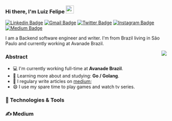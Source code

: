 ### Hi there, I'm Luiz Felipe <img src="https://media.giphy.com/media/hvRJCLFzcasrR4ia7z/giphy.gif" width="25px">
[![Linkedin Badge](https://img.shields.io/badge/-LinkedIn-0e76a8?style=flat-square&logo=Linkedin&logoColor=white)](https://www.linkedin.com/in/luizfelipea-silva)
[![Gmail Badge](https://img.shields.io/badge/-gmail-c14438?style=flat-square&logo=Gmail&logoColor=white&link=mailto:luiz.f.silva1406@gmail.com)](mailto:luiz.f.silva1406@gmail.com)
[![Twitter Badge](https://img.shields.io/badge/-Twitter-00acee?style=flat-square&logo=Twitter&logoColor=white)](https://twitter.com/theluizfelipe_)
[![Instagram Badge](https://img.shields.io/badge/-Instagram-e4405f?style=flat-square&logo=Instagram&logoColor=white)](https://www.instagram.com/felipx_14/)
[![Medium Badge](https://img.shields.io/badge/medium-%2312100E.svg?&style=for-square&logo=medium&logoColor=white)](https://medium.com/@luiz-felipe-programmer)

I am a Backend software engineer and writer. I'm from Brazil living in São Paulo and currently working at Avanade Brazil.

<a href="https://github.com/LuizFelipeA/LuizFelipeA">
  <img align="right" src="https://github-readme-stats.vercel.app/api/top-langs/?username=LuizFelipeA&hide=java,html,tex&title_color=ffffff&text_color=c9cacc&icon_color=2bbc8a&bg_color=1d1f21&langs_count=3" />
</a>

### Abstract
- 💻 I'm currently working full-time at **Avanade Brazil**.
- 🌱 Learning more about and studying: **Go / Golang**.
- 📝 I regulary write articles on [medium](https://medium.com/@luiz-felipe-programmer);
- 😄 I use my spare time to play games and watch tv series.

### 🔧 Technologies & Tools

### ✍ Medium
